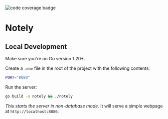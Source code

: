 ![code coverage badge](https://github.com/mikeklimanek/learn-cicd-starter/actions/workflows/go-tests.yml/badge.svg)

# Notely

## Local Development

Make sure you're on Go version 1.20+.

Create a `.env` file in the root of the project with the following contents:

```bash
PORT="8080"
```

Run the server:

```bash
go build -o notely && ./notely
```

*This starts the server in non-database mode.* It will serve a simple webpage at `http://localhost:8080`.



